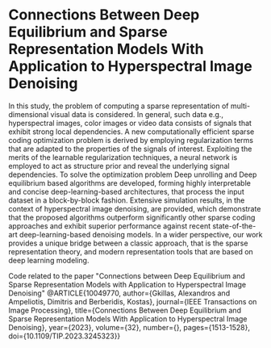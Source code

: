 # Connections Between Deep Equilibrium and Sparse Representation Models With Application to Hyperspectral Image Denoising
In this study, the problem of computing a sparse representation of multi-dimensional visual data is considered. In general, such data e.g., hyperspectral images, color images or video data consists of signals that exhibit strong local dependencies. A new computationally efficient sparse coding optimization problem is derived by employing regularization terms that are adapted to the properties of the signals of interest. Exploiting the merits of the learnable regularization techniques, a neural network is employed to act as structure prior and reveal the underlying signal dependencies. To solve the optimization problem Deep unrolling and Deep equilibrium based algorithms are developed, forming highly interpretable and concise deep-learning-based architectures, that process the input dataset in a block-by-block fashion. Extensive simulation results, in the context of hyperspectral image denoising, are provided, which demonstrate that the proposed algorithms outperform significantly other sparse coding approaches and exhibit superior performance against recent state-of-the-art deep-learning-based denoising models. In a wider perspective, our work provides a unique bridge between a classic approach, that is the sparse representation theory, and modern representation tools that are based on deep learning modeling.


Code related to the paper "Connections between Deep Equilibrium and Sparse Representation Models with Application to Hyperspectral Image Denoising"
@ARTICLE{10049770,
  author={Gkillas, Alexandros and Ampeliotis, Dimitris and Berberidis, Kostas},
  journal={IEEE Transactions on Image Processing}, 
  title={Connections Between Deep Equilibrium and Sparse Representation Models With Application to Hyperspectral Image Denoising}, 
  year={2023},
  volume={32},
  number={},
  pages={1513-1528},
  doi={10.1109/TIP.2023.3245323}}
